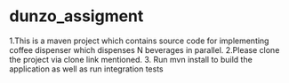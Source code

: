 # dunzo_assigment

1.This is a maven project which contains source code for implementing coffee dispenser which dispenses N beverages in parallel.
2.Please clone the project via clone link mentioned.
3. Run mvn install to build the application as well as run integration tests
